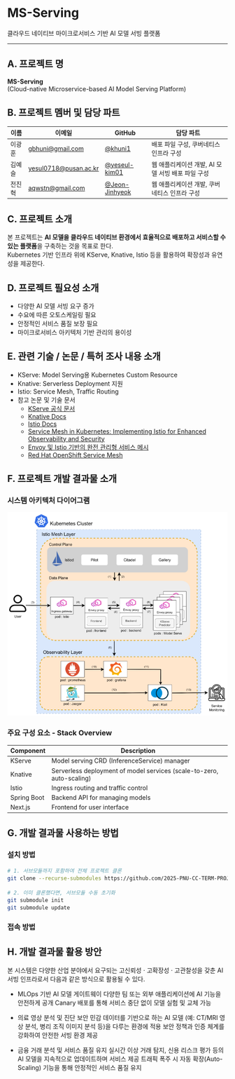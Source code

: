 # MS-Serving

클라우드 네이티브 마이크로서비스 기반 AI 모델 서빙 플랫폼

---

## A. 프로젝트 명
**MS-Serving**  
(Cloud-native Microservice-based AI Model Serving Platform)

## B. 프로젝트 멤버 및 담당 파트

| 이름   | 이메일                    | GitHub               | 담당 파트 |
|--------|----------------------------|----------------------|-----------|
| 이광훈 | gbhuni@gmail.com           | [@khuni1](https://github.com/khuni1) | 배포 파일 구성, 쿠버네티스 인프라 구성 |
| 김예슬 | yesul0718@pusan.ac.kr      | [@yeseul-kim01](https://github.com/yeseul-kim01) | 웹 애플리케이션 개발, AI 모델 서빙  배포 파일 구성 |
| 전진혁 | aqwstn@gmail.com           | [@Jeon-Jinhyeok](https://github.com/Jeon-Jinhyeok) | 웹 애플리케이션 개발, 쿠버네티스 인프라 구성   |

## C. 프로젝트 소개

본 프로젝트는 **AI 모델을 클라우드 네이티브 환경에서 효율적으로 배포하고 서비스할 수 있는 플랫폼**을 구축하는 것을 목표로 한다.  
Kubernetes 기반 인프라 위에 KServe, Knative, Istio 등을 활용하여 확장성과 유연성을 제공한다.

## D. 프로젝트 필요성 소개

- 다양한 AI 모델 서빙 요구 증가
- 수요에 따른 오토스케일링 필요
- 안정적인 서비스 품질 보장 필요
- 마이크로서비스 아키텍처 기반 관리의 용이성

## E. 관련 기술 / 논문 / 특허 조사 내용 소개

- KServe: Model Serving용 Kubernetes Custom Resource
- Knative: Serverless Deployment 지원
- Istio: Service Mesh, Traffic Routing
- 참고 논문 및 기술 문서
    - [KServe 공식 문서](https://kserve.github.io/website/latest/)
    - [Knative Docs](https://knative.dev/docs/)
    - [Istio Docs](https://istio.io/latest/docs/)
    - [Service Mesh in Kubernetes: Implementing Istio for Enhanced Observability and Security](https://jsaer.com/download/vol-8-iss-11-2021/JSAER2021-8-11-200-206.pdf)
    - [Envoy 및 Istio 기반의 완전 관리형 서비스 메시](https://cloud.google.com/products/service-mesh)
    - [Red Hat OpenShift Service Mesh](https://www.redhat.com/en/technologies/cloud-computing/openshift/what-is-openshift-service-mesh)



## F. 프로젝트 개발 결과물 소개

### 시스템 아키텍처 다이어그램
![시스템 아키텍처](assets/systemArc.png)

### 주요 구성 요소 - Stack Overview

| Component   | Description |
|-------------|-------------|
| KServe      | Model serving CRD (InferenceService) manager |
| Knative     | Serverless deployment of model services (scale-to-zero, auto-scaling) |
| Istio       | Ingress routing and traffic control |
| Spring Boot | Backend API for managing models |
| Next.js     | Frontend for user interface |

## G. 개발 결과물 사용하는 방법

### 설치 방법

```bash
# 1. 서브모듈까지 포함하여 전체 프로젝트 클론
git clone --recurse-submodules https://github.com/2025-PNU-CC-TERM-PROJECT/ms-serving.git

# 2. 이미 클론했다면, 서브모듈 수동 초기화
git submodule init
git submodule update
```
### 접속 방법 

## H. 개발 결과물 활용 방안

본 시스템은 다양한 산업 분야에서 요구되는 고신뢰성 · 고확장성 · 고관찰성을 갖춘 AI 서빙 인프라로서 다음과 같은 방식으로 활용될 수 있다.

- MLOps 기반 AI 모델 게이트웨이
다양한 팀 또는 외부 애플리케이션에 AI 기능을 안전하게 공개
Canary 배포를 통해 서비스 중단 없이 모델 실험 및 교체 가능

- 의료 영상 분석 및 진단
보안 민감 데이터를 기반으로 하는 AI 모델 (예: CT/MRI 영상 분석, 병리 조직 이미지 분석 등)을 다루는 환경에 적용
보안 정책과 인증 체계를 강화하여 안전한 서빙 환경 제공

- 금융 거래 분석 및 서비스 품질 유지
실시간 이상 거래 탐지, 신용 리스크 평가 등의 AI 모델을 지속적으로 업데이트하며 서비스 제공
트래픽 폭주 시 자동 확장(Auto-Scaling) 기능을 통해 안정적인 서비스 품질 유지


